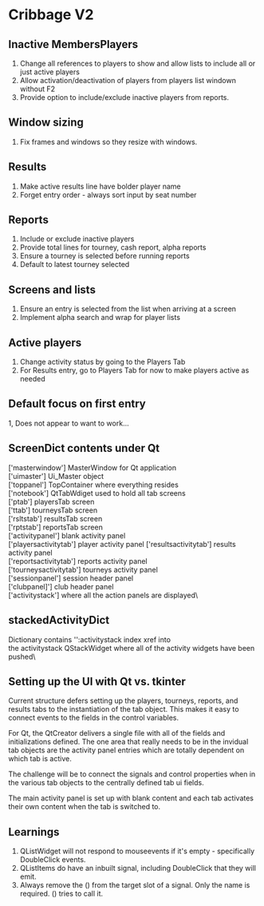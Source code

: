 # Cribbage V2
## Inactive MembersPlayers
1. Change all references to players to show and allow lists to include all or just active players
2. Allow activation/deactivation of players from players list windown without F2
3. Provide option to include/exclude inactive players from reports.

## Window sizing
1. Fix frames and windows so they resize with windows.

## Results
1. Make active results line have bolder player name
2. Forget entry order - always sort input by seat number

## Reports 
1. Include or exclude inactive players
2. Provide total lines for tourney, cash report, alpha reports
3. Ensure a tourney is selected before running reports
4. Default to latest tourney selected

## Screens and lists
1. Ensure an entry is selected from the list when arriving at a screen
2. Implement alpha search and wrap for player lists


## Active players
1. Change activity status by going to the Players Tab
2. For Results entry, go to Players Tab for now to make players active as needed

## Default focus on first entry
1,  Does not appear to want to work...

## ScreenDict contents under Qt
['masterwindow']        MasterWindow for Qt application\
['uimaster']            Ui_Master object\
['toppanel']            TopContainer where everything resides\
['notebook']            QtTabWdiget used to hold all tab screens\
['ptab']                playersTab screen\
['ttab']                tourneysTab screen\
['rsltstab']            resultsTab screen\
['rptstab']             reportsTab screen\
['activitypanel']       blank activity panel\
['playersactivitytab']  player activity panel
['resultsactivitytab']  results activity panel\
['reportsactivitytab']  reports activity panel\
['tourneysactivitytab'] tourneys activity panel\
['sessionpanel']        session header panel\
['clubpanel]']          club header panel\
['activitystack']       where all the action  panels are displayed\

## stackedActivityDict
Dictionary contains '<name>':activitystack index xref into\
the activitystack QStackWidget where all of the activity widgets have been pushed\



## Setting up the UI with Qt vs. tkinter

Current structure defers setting up the players, tourneys, reports, and results tabs to the instantiation of the tab object. 
This makes it easy to connect events to the fields in the control variables.

For Qt, the QtCreator delivers a single file with all of the fields and initializations defined. The one area that really
needs to be in the invidual tab objects are the activity panel entries which are totally dependent on which tab is active.

The challenge will be to connect the signals and control properties when in the various tab objects to the centrally defined tab ui fields.

The main activity panel is set up with blank content and each tab activates their own content when the tab is switched to.

## Learnings
1. QListWidget will not respond to mouseevents if it's empty - specifically DoubleClick events.
2. QListItems do have an inbuilt signal, including DoubleClick that they will emit.
3. Always remove the () from the target slot of a signal. Only the name is required. () tries to call it.